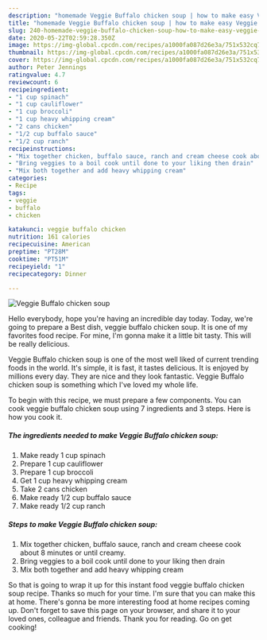 ```yaml
---
description: "homemade Veggie Buffalo chicken soup | how to make easy Veggie Buffalo chicken soup"
title: "homemade Veggie Buffalo chicken soup | how to make easy Veggie Buffalo chicken soup"
slug: 240-homemade-veggie-buffalo-chicken-soup-how-to-make-easy-veggie-buffalo-chicken-soup
date: 2020-05-22T02:59:28.350Z
image: https://img-global.cpcdn.com/recipes/a1000fa087d26e3a/751x532cq70/veggie-buffalo-chicken-soup-recipe-main-photo.jpg
thumbnail: https://img-global.cpcdn.com/recipes/a1000fa087d26e3a/751x532cq70/veggie-buffalo-chicken-soup-recipe-main-photo.jpg
cover: https://img-global.cpcdn.com/recipes/a1000fa087d26e3a/751x532cq70/veggie-buffalo-chicken-soup-recipe-main-photo.jpg
author: Peter Jennings
ratingvalue: 4.7
reviewcount: 6
recipeingredient:
- "1 cup spinach"
- "1 cup cauliflower"
- "1 cup broccoli"
- "1 cup heavy whipping cream"
- "2 cans chicken"
- "1/2 cup buffalo sauce"
- "1/2 cup ranch"
recipeinstructions:
- "Mix together chicken, buffalo sauce, ranch and cream cheese cook about 8 minutes or until creamy."
- "Bring veggies to a boil cook until done to your liking then drain"
- "Mix both together and add heavy whipping cream"
categories:
- Recipe
tags:
- veggie
- buffalo
- chicken

katakunci: veggie buffalo chicken 
nutrition: 161 calories
recipecuisine: American
preptime: "PT28M"
cooktime: "PT51M"
recipeyield: "1"
recipecategory: Dinner

---
```



![Veggie Buffalo chicken soup](https://img-global.cpcdn.com/recipes/a1000fa087d26e3a/751x532cq70/veggie-buffalo-chicken-soup-recipe-main-photo.jpg)

Hello everybody, hope you're having an incredible day today. Today, we're going to prepare a Best dish, veggie buffalo chicken soup. It is one of my favorites food recipe. For mine, I'm gonna make it a little bit tasty. This will be really delicious.



Veggie Buffalo chicken soup is one of the most well liked of current trending foods in the world. It's simple, it is fast, it tastes delicious. It is enjoyed by millions every day. They are nice and they look fantastic. Veggie Buffalo chicken soup is something which I've loved my whole life.


To begin with this recipe, we must prepare a few components. You can cook veggie buffalo chicken soup using 7 ingredients and 3 steps. Here is how you cook it.

<!--inarticleads1-->

##### The ingredients needed to make Veggie Buffalo chicken soup:

1. Make ready 1 cup spinach
1. Prepare 1 cup cauliflower
1. Prepare 1 cup broccoli
1. Get 1 cup heavy whipping cream
1. Take 2 cans chicken
1. Make ready 1/2 cup buffalo sauce
1. Make ready 1/2 cup ranch




<!--inarticleads2-->

##### Steps to make Veggie Buffalo chicken soup:

1. Mix together chicken, buffalo sauce, ranch and cream cheese cook about 8 minutes or until creamy.
1. Bring veggies to a boil cook until done to your liking then drain
1. Mix both together and add heavy whipping cream




So that is going to wrap it up for this instant food veggie buffalo chicken soup recipe. Thanks so much for your time. I'm sure that you can make this at home. There's gonna be more interesting food at home recipes coming up. Don't forget to save this page on your browser, and share it to your loved ones, colleague and friends. Thank you for reading. Go on get cooking!
